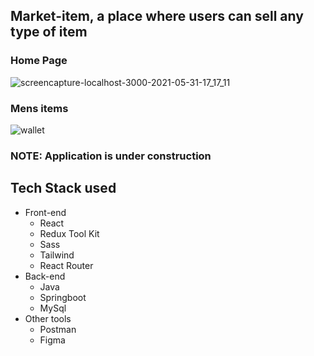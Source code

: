 ## Market-item, a place where users can sell any type of item

### Home Page

![screencapture-localhost-3000-2021-05-31-17_17_11](https://user-images.githubusercontent.com/27458911/120250804-4c5a3400-c234-11eb-8604-048644e9cc56.png)

### Mens items
![wallet](https://user-images.githubusercontent.com/27458911/112772703-22dc1c80-8fe7-11eb-888e-783f2af96111.jpg)


### NOTE: Application is under construction

## Tech Stack used
* Front-end 
  * React
  * Redux Tool Kit
  * Sass
  * Tailwind
  * React Router
* Back-end
  * Java
  * Springboot
  * MySql
* Other tools
  * Postman
  * Figma
